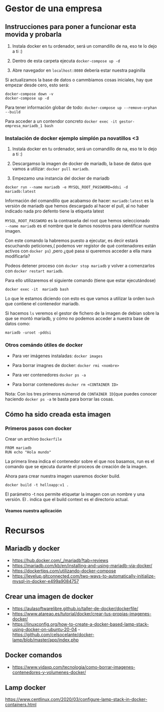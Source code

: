 # Gestor de una empresa  



## Instrucciones para poner a funcionar esta movida y probarla  

1. Instala docker en tu ordenador, será un comandillo de na, eso te lo dejo a ti :)  

2. Dentro de esta carpeta ejecuta `docker-compose up -d`

3. Abre navegador en  `localhost:8080` debería estar nuestra paginilla

Si actualizamos la base de datos o cammbiamos cosas iniciales, hay que empezar desde cero, esto será: 

```
docker-compose down -v
docker-compose up -d
```

Para tener información globar de todo:  `docker-compose up --remove-orphan --build`

Para acceder a un contendor concreto `docker exec -it gestor-empresa_mariadb_1 bash`




### Instalación de docker ejemplo simplón pa novatillos <3   

1. Instala docker en tu ordenador, será un comandillo de na, eso te lo dejo a ti :)  

2. Descargamso la imagen de docker de mariadb, la base de datos que vamos a utilizar: `docker pull mariadb`.   

3. Empezamo una instancia del docker de mariadb 

`docker run --name mariadb -e MYSQL_ROOT_PASSWORD=ddsi -d mariadb:latest`

Información del comandillo que acabamso de hacer: 
`mariadb:latest` es la versión de mariadb que hemos descargado al hacer el pull, al no haber indicado nada pro defento tiene la etiqueta latest 

`MYSQL_ROOT_PASSWORD` es la contraseña del root que hemos seleccionado   
`--name mariadb` es el nombre que le damos nosotros para identificar nuestra imagen.   

Con este comando la habremos puesto a ejecutar, es decir estará escuchando peticiones,( podemos ver registor de qué contenadores están activos con  `docker ps`) ,pero ¿qué pasa si queremos acceder a ella mara modificarla?   

Podeos detener proceso con `docker stop mariadb` y volver a comenzarlos con `docker restart mariadb`. 


Para ello utilizaremos el siguiente comando (tiene que estar ejecutándose)

`docker exec -it  mariadb bash`

Lo que le estamos diciendo con esto es que vamos a utilizar la orden `bash` que contiene el contenedor mariadb.   

Si hacemos `ls` veremos el gestor de fichero de la imagen de debian sobre la que se montó mariadb, y cómo no podemos acceder a nuestra base de datos como: 

`mariadb -uroot -pddsi`    

### Otros comándo útiles de docker  

- Para ver imágenes instaladas:    `docker images`    
  
- Para borrar imagnes de docker:  `docker rmi <nombre>`  
- Para ver contenedores `docker ps -a`  
- Para borrar contenedores `docker rm <CONTAINER ID>`  

Nota: Con los tres primeros númerod de `CONTAINER ID`(que puedes conocer haciendo `docker ps -a` te basta para borrar las cosas. 
  

## Cómo ha sido creada esta imagen   


### Primeros pasos con docker   

Crear un archivo `Dockerfile`  

```
FROM mariadb
RUN echo "Hola mundo"
```

La primera línea indica el contenedor sobre el que nos basamos, run es el comando que se ejecuta durante el proceos de creación de la imagen. 

Ahora para crear nuestra imagen usaremos docker build.

`docker build -t helloapp:v1 . `

El parámetro -t nos permite etiquetar la imagen con un nombre y una versión. El . indica que el build context es el directorio actual.


#### Veamos nuestra aplicación   



# Recursos  

## Mariadb y docker   
-  https://hub.docker.com/_/mariadb?tab=reviews  
- https://mariadb.com/kb/en/installing-and-using-mariadb-via-docker/  
- https://dockertips.com/utilizando-docker-compose
- https://levelup.gitconnected.com/two-ways-to-automatically-initialize-mysql-in-docker-e499a9084757

## Crear una imagen de docker  
- https://aulasoftwarelibre.github.io/taller-de-docker/dockerfile/  
- https://www.atareao.es/tutorial/docker/crear-tus-propias-imagenes-docker/  
- https://linuxconfig.org/how-to-create-a-docker-based-lamp-stack-using-docker-on-ubuntu-20-04
-https://github.com/celsocelante/docker-lamp/blob/master/app/index.php  

## Docker comandos   

- https://www.vidaxp.com/tecnologia/como-borrar-imagenes-contenedores-y-volumenes-docker/  

## Lamp docker  

https://www.centlinux.com/2020/03/configure-lamp-stack-in-docker-containers.html
